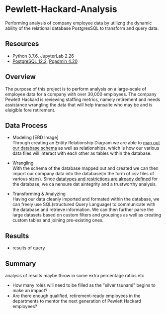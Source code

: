 # Pewlett-Hackard-Analysis
Performing analysis of company employee data by utilizng the dynamic ability of the relational database PostgresSQL to transform and query data.

##  Resources 
- Python 3.7.6, JupyterLab 2.26
- [PostgreSQL 12.2](https://www.postgresql.org/), [Pgadmin 4.20](https://www.pgadmin.org/) 

## Overview 
The purpose of this project is to perform analysis on a large-scale of employee data for a company with over 30,000 employees.
The company Pewlett Hackard is reviewing staffing metrics, namely retirement and needs assistance wrangling the data that will help transalte who may be and is eleigible fore retirement. 

## Data Process  
- Modeling [ERD Image]<br>
  Through creating an Entity Relationship Diagram we are able to [map out our database schema](https://github.com/DonnieData/Pewlett-Hackard-Analysis/blob/main/Resources/query_schema_0.png) as well as relationships, which is how our various data files will interact with each other as tables within the database. 
 
- Wrangling <br>
With the schema of the database mapped out and created we can then import our company data into the database(in the form of csv files of various sizes).
Since [datatypes and restrictions are already defined](https://github.com/DonnieData/Pewlett-Hackard-Analysis/blob/main/Resources/query_schema_1.png) for the database, we ca nensure dat aintegrity and  a trustworthy analysis. 

- Transforming & Analyzing<br>
Having our data cleanly imported and formated within the database, we can freely use SQL(structured Query Language) to communicate with the database and retrieve information.
We can then further parse the large datasets based on custom filters and groupings as well as creating custom tables and joining pre-existing ones. 

## Results 
- results of query 
## Summary 
analysis of results maybe throw in some  extra percentage ratios etc 
- How many roles will need to be filled as the "silver tsunami" begins to make an impact?
- Are there enough qualified, retirement-ready employees in the departments to mentor the next generation of Pewlett Hackard employees?




